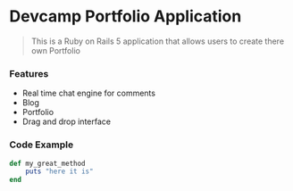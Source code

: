 # Devcamp Portfolio Application
 >This is a Ruby on Rails 5 application that allows users to create there own Portfolio
 
 ### Features
 
 - Real time chat engine for comments
 - Blog
 - Portfolio
 - Drag and drop interface
 
### Code Example

```ruby
def my_great_method
    puts "here it is"
end
```

